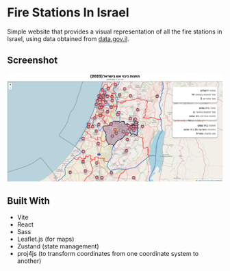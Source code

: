 # Fire Stations In Israel

Simple website that provides a visual representation of all the fire stations in Israel, using data obtained from [data.gov.il](https://data.gov.il/dataset/israel_fire_rescue_stations).


## Screenshot

![Website Screenshot](/media/screenshot.png)


## Built With

* Vite
* React
* Sass
* Leaflet.js (for maps)
* Zustand (state management)
* proj4js (to transform coordinates from one coordinate system to another)


